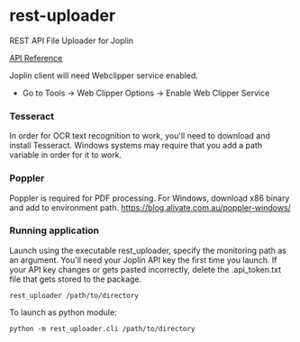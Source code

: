 # rest-uploader
REST API File Uploader for Joplin

[API Reference](https://joplin.cozic.net/api/)

Joplin client will need Webclipper service enabled.
* Go to Tools -> Web Clipper Options -> Enable Web Clipper Service


### Tesseract
In order for OCR text recognition to work, you'll need to download and
install Tesseract. Windows systems may require that you add a path variable
in order for it to work.

### Poppler
Poppler is required for PDF processing.
For Windows, download x86 binary and add to environment path.
https://blog.alivate.com.au/poppler-windows/


### Running application
Launch using the executable rest_uploader, specify the monitoring path
as an argument. You'll need your Joplin API key the first time you
launch. If your API key changes or gets pasted incorrectly, delete the .api_token.txt file that gets stored to the package.

` rest_uploader /path/to/directory `

To launch as python module:

` python -m rest_uploader.cli /path/to/directory `
